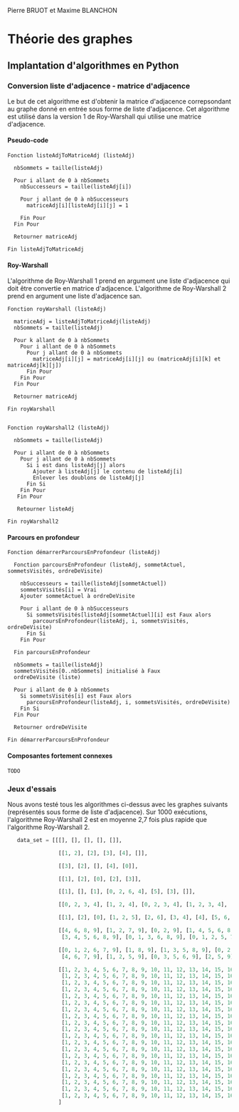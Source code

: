 Pierre BRUOT et Maxime BLANCHON
# Théorie des graphes 
## Implantation d'algorithmes en Python

### Conversion liste d'adjacence - matrice d'adjacence

Le but de cet algorithme est d'obtenir la matrice d'adjacence correpsondant au graphe donné en entrée sous forme de liste d'adjacence. Cet algorithme est utilisé dans la version 1 de Roy-Warshall qui utilise une matrice d'adjacence. 

#### Pseudo-code

```
Fonction listeAdjToMatriceAdj (listeAdj)
  
  nbSommets = taille(listeAdj)
  
  Pour i allant de 0 à nbSommets
    nbSuccesseurs = taille(listeAdj[i])
  
    Pour j allant de 0 à nbSuccesseurs
      matriceAdj[i][listeAdj[i][j] = 1
      
    Fin Pour 
  Fin Pour
  
  Retourner matriceAdj

Fin listeAdjToMatriceAdj
```

#### Roy-Warshall

L'algorithme de Roy-Warshall 1 prend en argument une liste d'adjacence qui doit être convertie en matrice d'adjacence.
L'algorithme de Roy-Warshall 2 prend en argument une liste d'adjacence san.

```
Fonction royWarshall (listeAdj)
  
  matriceAdj = listeAdjToMatriceAdj(listeAdj)
  nbSommets = taille(listeAdj)
  
  Pour k allant de 0 à nbSommets
    Pour i allant de 0 à nbSommets
      Pour j allant de 0 à nbSommets
        matriceAdj[i][j] = matriceAdj[i][j] ou (matriceAdj[i][k] et matriceAdj[k][j])
      Fin Pour
    Fin Pour
  Fin Pour

  Retourner matriceAdj
 
Fin royWarshall


Fonction royWarshall2 (listeAdj)

  nbSommets = taille(listeAdj)
  
  Pour i allant de 0 à nbSommets
    Pour j allant de 0 à nbSommets
      Si i est dans listeAdj[j] alors
        Ajouter à listeAdj[j] le contenu de listeAdj[i]
        Enlever les doublons de listeAdj[j]
      Fin Si
    Fin Pour
   Fin Pour
   
   Retourner listeAdj
   
Fin royWarshall2
```

#### Parcours en profondeur

```
Fonction démarrerParcoursEnProfondeur (listeAdj)

  Fonction parcoursEnProfondeur (listeAdj, sommetActuel, sommetsVisités, ordreDeVisite)
  
    nbSuccesseurs = taille(listeAdj[sommetActuel])
    sommetsVisités[i] = Vrai
    Ajouter sommetActuel à ordreDeVisite 

    Pour i allant de 0 à nbSuccesseurs
      Si sommetsVisités[listeAdj[sommetActuel][i] est Faux alors
        parcoursEnProfondeur(listeAdj, i, sommetsVisités, ordreDeVisite) 
      Fin Si
    Fin Pour
  
  Fin parcoursEnProfondeur

  nbSommets = taille(listeAdj)
  sommetsVisités[0..nbSommets] initialisé à Faux
  ordreDeVisite (liste)

  Pour i allant de 0 à nbSommets
    Si sommetsVisités[i] est Faux alors
      parcoursEnProfondeur(listeAdj, i, sommetsVisités, ordreDeVisite)
    Fin Si
  Fin Pour

  Retourner ordreDeVisite
  
Fin démarrerParcoursEnProfondeur
```

#### Composantes fortement connexes

```
TODO
```

### Jeux d'essais

Nous avons testé tous les algorithmes ci-dessus avec les graphes suivants (représentés sous forme de liste d'adjacence).
Sur 1000 exécutions, l'algorithme Roy-Warshall 2 est en moyenne 2,7 fois plus rapide que l'algorithme Roy-Warshall 2.

```python
   data_set = [[[], [], [], [], []],

                [[1, 2], [2], [3], [4], []],

                [[3], [2], [], [4], [0]],

                [[1], [2], [0], [2], [3]],

                [[1], [], [1], [0, 2, 6, 4], [5], [3], []],

                [[0, 2, 3, 4], [1, 2, 4], [0, 2, 3, 4], [1, 2, 3, 4], [0, 2, 4]],

                [[1], [2], [0], [1, 2, 5], [2, 6], [3, 4], [4], [5, 6, 7]],

                [[4, 6, 8, 9], [1, 2, 7, 9], [0, 2, 9], [1, 4, 5, 6, 8, 9], [1, 8, 9], [3, 4, 6, 9], [2, 3, 5, 6, 8, 9],
                 [3, 4, 5, 6, 8, 9], [0, 1, 3, 6, 8, 9], [0, 1, 2, 5, 7, 9]],

                [[0, 1, 2, 6, 7, 9], [1, 8, 9], [1, 3, 5, 8, 9], [0, 2, 3, 4, 6, 9], [1, 3, 4, 7, 9], [1, 4, 9],
                 [4, 6, 7, 9], [1, 2, 5, 9], [0, 3, 5, 6, 9], [2, 5, 9]],

                [[1, 2, 3, 4, 5, 6, 7, 8, 9, 10, 11, 12, 13, 14, 15, 16, 17, 18, 19],
                 [1, 2, 3, 4, 5, 6, 7, 8, 9, 10, 11, 12, 13, 14, 15, 16, 17, 18, 19],
                 [1, 2, 3, 4, 5, 6, 7, 8, 9, 10, 11, 12, 13, 14, 15, 16, 17, 18, 19],
                 [1, 2, 3, 4, 5, 6, 7, 8, 9, 10, 11, 12, 13, 14, 15, 16, 17, 18, 19],
                 [1, 2, 3, 4, 5, 6, 7, 8, 9, 10, 11, 12, 13, 14, 15, 16, 17, 18, 19],
                 [1, 2, 3, 4, 5, 6, 7, 8, 9, 10, 11, 12, 13, 14, 15, 16, 17, 18, 19],
                 [1, 2, 3, 4, 5, 6, 7, 8, 9, 10, 11, 12, 13, 14, 15, 16, 17, 18, 19],
                 [1, 2, 3, 4, 5, 6, 7, 8, 9, 10, 11, 12, 13, 14, 15, 16, 17, 18, 19],
                 [1, 2, 3, 4, 5, 6, 7, 8, 9, 10, 11, 12, 13, 14, 15, 16, 17, 18, 19],
                 [1, 2, 3, 4, 5, 6, 7, 8, 9, 10, 11, 12, 13, 14, 15, 16, 17, 18, 19],
                 [1, 2, 3, 4, 5, 6, 7, 8, 9, 10, 11, 12, 13, 14, 15, 16, 17, 18, 19],
                 [1, 2, 3, 4, 5, 6, 7, 8, 9, 10, 11, 12, 13, 14, 15, 16, 17, 18, 19],
                 [1, 2, 3, 4, 5, 6, 7, 8, 9, 10, 11, 12, 13, 14, 15, 16, 17, 18, 19],
                 [1, 2, 3, 4, 5, 6, 7, 8, 9, 10, 11, 12, 13, 14, 15, 16, 17, 18, 19],
                 [1, 2, 3, 4, 5, 6, 7, 8, 9, 10, 11, 12, 13, 14, 15, 16, 17, 18, 19],
                 [1, 2, 3, 4, 5, 6, 7, 8, 9, 10, 11, 12, 13, 14, 15, 16, 17, 18, 19],
                 [1, 2, 3, 4, 5, 6, 7, 8, 9, 10, 11, 12, 13, 14, 15, 16, 17, 18, 19],
                 [1, 2, 3, 4, 5, 6, 7, 8, 9, 10, 11, 12, 13, 14, 15, 16, 17, 18, 19],
                 [1, 2, 3, 4, 5, 6, 7, 8, 9, 10, 11, 12, 13, 14, 15, 16, 17, 18, 19],
                 [1, 2, 3, 4, 5, 6, 7, 8, 9, 10, 11, 12, 13, 14, 15, 16, 17, 18, 19]]
                ]


```
